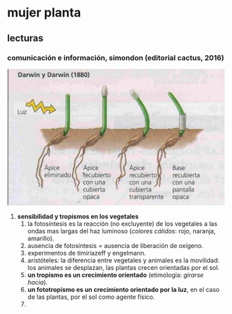# mujer planta

## lecturas

### comunicación e información, simondon (editorial cactus, 2016)

![alt text](<img/experiencia darwin 1880.jpg>)

1. **sensibilidad y tropismos en los vegetales**
    1. la fotosíntesis es la reacción (no excluyente) de los vegetales a las ondas mas largas del haz luminoso (_colores cálidos_: rojo, naranja, amarillo).
    2. ausencia de fotosíntesis = ausencia de liberación de oxígeno.
    3. experimentos de timiriazeff y engelmann.
    4. aristóteles: la diferencia entre vegetales y animales es la movilidad: los animales se desplazan, las plantas crecen orientadas por el sol. 
    5. **un tropismo es un crecimiento orientado** (etimología: _girarse hacia_).
    6. **un fototropismo es un crecimiento orientado por la luz**, en el caso de las plantas, por el sol como agente físico.
    7. 


